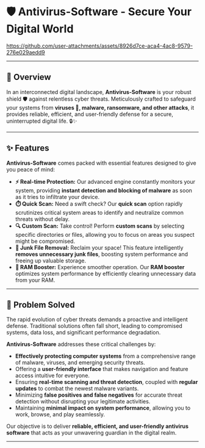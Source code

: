 # 🛡️ Antivirus-Software - Secure Your Digital World



https://github.com/user-attachments/assets/8926d7ce-aca4-4ac8-9579-276e029aedd9


---

## 🚀 Overview

In an interconnected digital landscape, **Antivirus-Software** is your robust shield 🛡️ against relentless cyber threats. Meticulously crafted to safeguard your systems from **viruses 🦠, malware, ransomware, and other attacks**, it provides reliable, efficient, and user-friendly defense for a secure, uninterrupted digital life. 🔒✨

---

## ✨ Features

**Antivirus-Software** comes packed with essential features designed to give you peace of mind:

* **⚡ Real-time Protection:** Our advanced engine constantly monitors your system, providing **instant detection and blocking of malware** as soon as it tries to infiltrate your device.
* **⏱️ Quick Scan:** Need a swift check? Our **quick scan** option rapidly scrutinizes critical system areas to identify and neutralize common threats without delay.
* **🔍 Custom Scan:** Take control! Perform **custom scans** by selecting specific directories or files, allowing you to focus on areas you suspect might be compromised.
* **🧹 Junk File Removal:** Reclaim your space! This feature intelligently **removes unnecessary junk files**, boosting system performance and freeing up valuable storage.
* **💨 RAM Booster:** Experience smoother operation. Our **RAM booster** optimizes system performance by efficiently clearing unnecessary data from your RAM.

---

## 🎯 Problem Solved

The rapid evolution of cyber threats demands a proactive and intelligent defense. Traditional solutions often fall short, leading to compromised systems, data loss, and significant performance degradation.

**Antivirus-Software** addresses these critical challenges by:

* **Effectively protecting computer systems** from a comprehensive range of malware, viruses, and emerging security threats.
* Offering a **user-friendly interface** that makes navigation and feature access intuitive for everyone.
* Ensuring **real-time scanning and threat detection**, coupled with **regular updates** to combat the newest malware variants.
* Minimizing **false positives and false negatives** for accurate threat detection without disrupting your legitimate activities.
* Maintaining **minimal impact on system performance**, allowing you to work, browse, and play seamlessly.

Our objective is to deliver **reliable, efficient, and user-friendly antivirus software** that acts as your unwavering guardian in the digital realm.

---

